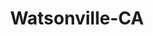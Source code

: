 ---
title: Watsonville-CA
slug: watsonville-ca
f_state:
- cms/state/california.md
f_locations:
- cms/payday-loan/check-into-cash-11685.md
- cms/payday-loan/checkfirst-14245.md
- cms/payday-loan/money-market-check-cashing-p-21337.md
- cms/payday-loan/money-market-check-cashing-payroll-advance-21338.md
updated-on: '2024-05-30T13:41:28.615Z'
created-on: '2024-05-30T13:41:28.615Z'
published-on: '2024-05-30T13:54:32.469Z'
f_city: Watsonville
layout: '[city].html'
tags: city
---